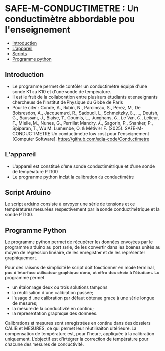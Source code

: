 # SAFE-M-CONDUCTIMETRE : Un conductimètre abbordable pou  l'enseignement  


* [Introduction](##introduction)
* [L'appareil](##appareil)
* [Scripts](##arduino-scripts)
* [Programme python](##python)

## Introduction <a class="anchor" id="introduction"></a>

* Le programme permet de contôler un conductimètre équipé d'une sonde K1 ou K10 et d'une sonde de température. 
* Il est le fruit de la collaboration entre plusieurs étudiants et enseignants chercheurs de l'Institut de Physique du Globe de Paris 
* Pour le citer :
Condé, A., Rubin, N., Parcineau, S., Perez, M., De Boisresdon, A., Jacquemard, R., Sadoudi, L., Schmeitzky, B., ..., Deutsh, G., Baussant, J., Blaise, T., Goumis, L., Junghans, G., Le Van, C., Lelieur, F., Mielle, M., Nunes, G., Perrillat Mandry, A., Sagorin, P., Shanker, P., Spiparan, T., Wu M. Lumembe, O. & Métivier F. (2025). SAFE-M-CONDUCTIMETRE Un conductimètre low cost pour l'enseignement [Computer Software]. https://github.com/adja-code/Conductimetre


## L'appareil <a class="anchor" id="appareil"></a>

* L'appareil est constitué d'une sonde conductimétrique et d'une sonde de température PT100
* Le programme python inclut la calibration du conductimètre 


## Script Arduino <a class="anchor" id="arduino-scripts"></a>

Le script arduino consiste à envoyer une série de tensions et de températures mesurées respectivement par la sonde conductimétrique et la sonde PT100. 

## Programme Python <a class="anchor" id="python-and-sql"></a>

Le programme python permet de récupérer les données envoyées par le programme arduino au port série, de les convertir dans les bonnes unités au moyen de régression linéaire, de les enregistrer et de les représenter graphiquement. 

Pour des raisons de simplicité le script doit fonctionner en mode terminal, pas d'interface utilisateur graphique donc, et offre des choix à l'étudiant. Le programme permet

* un étalonnage deux ou trois solutions tampons 
* la réutilisation d'une calibration passée;
* l'usage d'une calibration par défaut obtenue grace à une série longue de mesures;
* la mesure de la conductivité  en continu;
* la représentation graphique des données.

Calibrations et mesures sont enregistrées en continu dans des dossiers CALIB et MESURES, ce qui permet leur réutilisaiton ultérieure. La compensation de température est, pour l'heure, appliquée à la calibration uniquement. L'objectif est d'intégrer la correction de température pour chacune des mesures de conductivité. 


